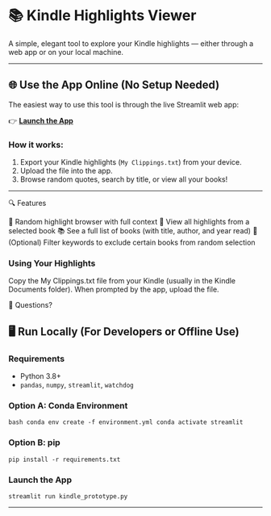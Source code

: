 # 📚 Kindle Highlights Viewer

A simple, elegant tool to explore your Kindle highlights — either through a web app or on your local machine.

---

## 🌐 Use the App Online (No Setup Needed)

The easiest way to use this tool is through the live Streamlit web app:

👉 **[Launch the App](https://your-streamlit-app-url.streamlit.app/)**

### How it works:
1. Export your Kindle highlights (`My Clippings.txt`) from your device.
2. Upload the file into the app.
3. Browse random quotes, search by title, or view all your books!

---

🔍 Features

🎲 Random highlight browser with full context
📖 View all highlights from a selected book
📚 See a full list of books (with title, author, and year read)
🔎 (Optional) Filter keywords to exclude certain books from random selection

### Using Your Highlights
Copy the My Clippings.txt file from your Kindle (usually in the Kindle Documents folder).
When prompted by the app, upload the file.

💬 Questions?


## 🖥️ Run Locally (For Developers or Offline Use)

### Requirements
- Python 3.8+
- `pandas`, `numpy`, `streamlit`, `watchdog`

### Option A: Conda Environment
`bash
conda env create -f environment.yml
conda activate streamlit
`

### Option B: pip
``pip install -r requirements.txt``

### Launch the App
``streamlit run kindle_prototype.py``


---


